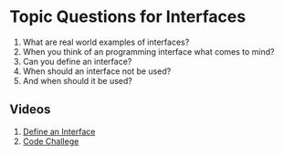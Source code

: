 # Topic Questions for Interfaces

1. What are real world examples of interfaces?
2. When you think of an programming interface what comes to mind?
3. Can you define an interface?
4. When should an interface not be used?
5. And when should it be used?

## Videos

1. [Define an Interface](https://www.lynda.com/C-tutorials/Defining-implementing-interface/388134/435145-4.html?srchtrk=index%3a1%0alinktypeid%3a2%0aq%3aC%23+interface%0apage%3a1%0as%3arelevance%0asa%3atrue%0aproducttypeid%3a2)
2. [Code Challege](https://www.lynda.com/C-tutorials/Challenge-Building-random-number-generator-using-interface/388134/435150-4.html?srchtrk=index%3a1%0alinktypeid%3a2%0aq%3aC%23+interface%0apage%3a1%0as%3arelevance%0asa%3atrue%0aproducttypeid%3a2)

